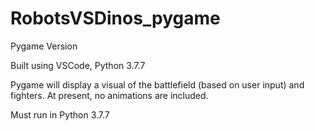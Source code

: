 # RobotsVSDinos_pygame
 Pygame Version

Built using VSCode, Python 3.7.7

Pygame will display a visual of the battlefield (based on user input) and fighters. At present, no animations are included.

Must run in Python 3.7.7
